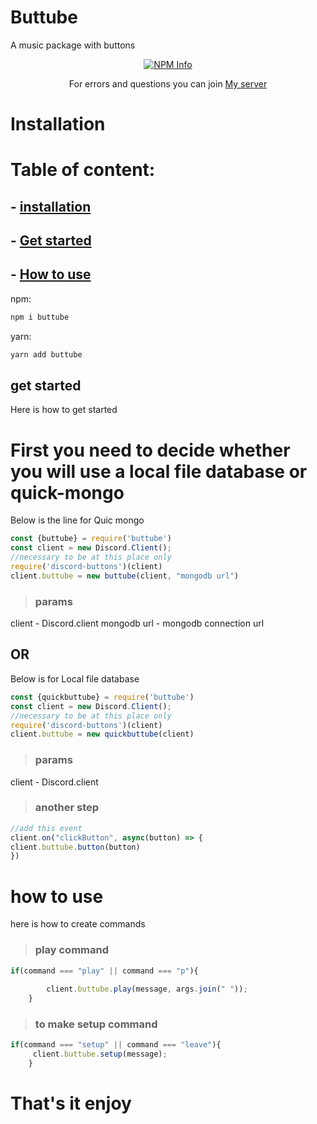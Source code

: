 # Buttube

A music package with buttons
<div align="center">
  <p>
    <a href="https://nodei.co/npm/buttube
/"><img src="https://nodei.co/npm/buttube.png?downloads=true&stars=true" alt="NPM Info" /></a>
  </p>
</div>

<div align="center">
 <p>
 For errors and questions you can join <a href="https://discord.gg/Hfem6FbVgQ">My server</a></p>
</div>

# Installation
# Table of content:
## - [installation](https://www.npmjs.com/package/buttube#installation-)
## - [Get started](https://www.npmjs.com/package/buttube#get-started)
## - [How to use](https://www.npmjs.com/package/buttube#how-to-use)
npm:
```powershell
npm i buttube
 ```

yarn:
```powershell
yarn add buttube
 ```

## get started
Here is how to get started
# First you need to decide whether you will use a local file database or quick-mongo
Below is the line for Quic mongo
```js
const {buttube} = require('buttube')
const client = new Discord.Client();
//necessary to be at this place only
require('discord-buttons')(client)
client.buttube = new buttube(client, "mongodb url")
```
> ### params
client - Discord.client
mongodb url - mongodb connection url
## OR
Below is for Local file database
```js
const {quickbuttube} = require('buttube')
const client = new Discord.Client();
//necessary to be at this place only
require('discord-buttons')(client)
client.buttube = new quickbuttube(client)
```
> ### params
client - Discord.client
> ### another step 
```js
//add this event
client.on("clickButton", async(button) => {
client.buttube.button(button)
})
```
# how to use
here is how to create commands
>### play command
```js
if(command === "play" || command === "p"){
         
        client.buttube.play(message, args.join(" "));
    }
```
>### to make setup command
```js
if(command === "setup" || command === "leave"){
     client.buttube.setup(message);
    }
```
>
# That's it enjoy
